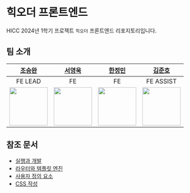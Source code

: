 # 힉오더 프론트엔드

HICC 2024년 1학기 프로젝트 `힉오더` 프론트엔드 리포지토리입니다.

## 팀 소개

|                     [조승완](https://github.com/wnynya)                      |                      [서영욱](https://github.com/000uk)                       |                     [한정민](https://github.com/jmni817)                      |                  [김준호](https://github.com/darkenergy814)                  |
| :--------------------------------------------------------------------------: | :---------------------------------------------------------------------------: | :---------------------------------------------------------------------------: | :--------------------------------------------------------------------------: |
|                                   FE LEAD                                    |                                      FE                                       |                                      FE                                       |                                  FE ASSIST                                   |
| <img src="https://avatars.githubusercontent.com/u/52326888?v=4" width="100"> | <img src="https://avatars.githubusercontent.com/u/162337881?v=4" width="100"> | <img src="https://avatars.githubusercontent.com/u/145445682?v=4" width="100"> | <img src="https://avatars.githubusercontent.com/u/79552567?v=4" width="100"> |

## 참조 문서

- [실행과 개발]()
- [라우터와 템플릿 엔진]()
- [사용자 정의 요소]()
- [CSS 작성]()
